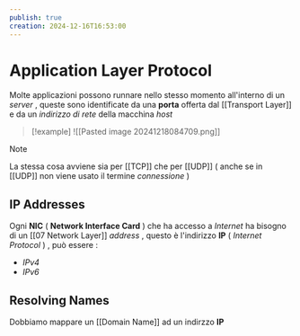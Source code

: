 ```yaml
---
publish: true
creation: 2024-12-16T16:53:00
---
```

# Application Layer Protocol

Molte applicazioni possono runnare nello stesso momento all'interno di un *server* , queste sono identificate da una **porta** offerta dal [[Transport Layer]] e da un *indirizzo di rete* della macchina *host*

>[!example] 
>![[Pasted image 20241218084709.png]]

>[!note] 
>La stessa cosa avviene sia per [[TCP]] che per [[UDP]] ( anche se in [[UDP]] non viene usato il termine *connessione* )
## IP Addresses

Ogni **NIC** ( **Network Interface Card** ) che ha accesso a *Internet* ha bisogno di un [[07 Network Layer]] *address* , questo è l'indirizzo **IP** ( *Internet Protocol* ) , può essere : 
+ *IPv4*
+ *IPv6*
## Resolving Names

Dobbiamo mappare un [[Domain Name]] ad un indirzzo **IP** 


